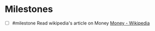 # Milestones
- [ ] #milestone Read wikipedia's article on Money [Money - Wikipedia](https://en.wikipedia.org/wiki/Money)
